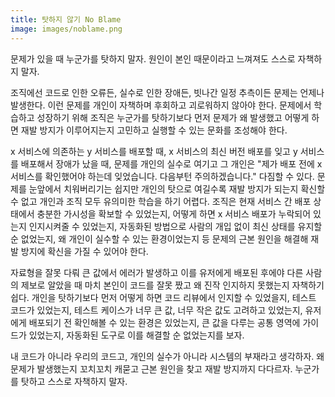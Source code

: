 ```yaml
---
title: 탓하지 않기 No Blame
image: images/noblame.png
---
```


문제가 있을 때 누군가를 탓하지 말자. 원인이 본인 때문이라고 느껴져도 스스로 자책하지 말자.

조직에선 코드로 인한 오류든, 실수로 인한 장애든, 빗나간 일정 추측이든 문제는 언제나 발생한다. 이런 문제를 개인이 자책하며 후회하고 괴로워하지 않아야 한다. 문제에서 학습하고 성장하기 위해 조직은 누군가를 탓하기보다 먼저 문제가 왜 발생했고 어떻게 하면 재발 방지가 이루어지는지 고민하고 실행할 수 있는 문화를 조성해야 한다.

x 서비스에 의존하는 y 서비스를 배포할 때, x 서비스의 최신 버전 배포를 잊고 y 서비스를 배포해서 장애가 났을 때, 문제를 개인의 실수로 여기고 그 개인은 "제가 배포 전에 x 서비스를 확인했어야 하는데 잊었습니다. 다음부턴 주의하겠습니다." 다짐할 수 있다. 문제를 눈앞에서 치워버리기는 쉽지만 개인의 탓으로 여길수록 재발 방지가 되는지 확신할 수 없고 개인과 조직 모두 유의미한 학습을 하기 어렵다.
조직은 현재 서비스 간 배포 상태에서 충분한 가시성을 확보할 수 있었는지, 어떻게 하면 x 서비스 배포가 누락되어 있는지 인지시켜줄 수 있었는지, 자동화된 방법으로 사람의 개입 없이 최신 상태를 유지할 순 없었는지, 왜 개인이 실수할 수 있는 환경이었는지 등 문제의 근본 원인을 해결해 재발 방지에 확신을 가질 수 있어야 한다.

자료형을 잘못 다뤄 큰 값에서 에러가 발생하고 이를 유저에게 배포된 후에야 다른 사람의 제보로 알았을 때 마치 본인이 코드를 잘못 짰고 왜 진작 인지하지 못했는지 자책하기 쉽다. 개인을 탓하기보다 먼저 어떻게 하면 코드 리뷰에서 인지할 수 있었을지, 테스트 코드가 있었는지, 테스트 케이스가 너무 큰 값, 너무 작은 값도 고려하고 있었는지, 유저에게 배포되기 전 확인해볼 수 있는 환경은 있었는지, 큰 값을 다루는 공통 영역에 가이드가 있었는지, 자동화된 도구로 이를 해결할 순 없었는지를 보자.

내 코드가 아니라 우리의 코드고, 개인의 실수가 아니라 시스템의 부재라고 생각하자. 왜 문제가 발생했는지 꼬치꼬치 캐묻고 근본 원인을 찾고 재발 방지까지 다다르자. 누군가를 탓하고 스스로 자책하지 말자.
